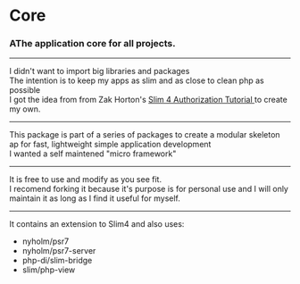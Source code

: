 # Core

### AThe application core for all projects.

---

I didn't want to import big libraries and packages<br/>
The intention is to keep my apps as slim and as close to clean php as possible<br/>
I got the idea from from Zak Horton's [Slim 4 Authorization Tutorial ](https://github.com/zhorton34/authorize-slim-4) to create my own.<br/>

---

This package is part of a series of packages to create a modular skeleton ap for fast, lightweight simple application development<br/>
I wanted a self maintened "micro framework"<br/>

---

It is free to use and modify as you see fit.<br/>
I recomend forking it because it's purpose is for personal use and I will only maintain it as long as I find it useful for myself.

---

It contains an extension to Slim4 and also uses:

-   nyholm/psr7
-   nyholm/psr7-server
-   php-di/slim-bridge
-   slim/php-view
